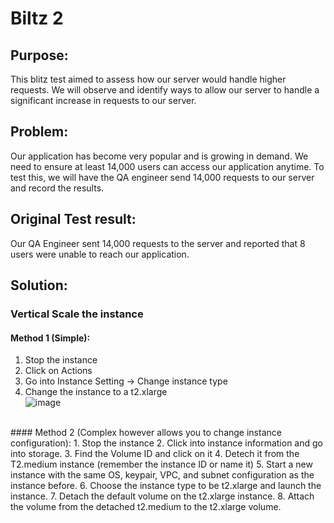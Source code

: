 # Biltz 2

## Purpose:
This blitz test aimed to assess how our server would handle higher requests. We will observe and identify ways to allow our server to handle a significant increase in requests to our server.

## Problem:
Our application has become very popular and is growing in demand. We need to ensure at least 14,000 users can access our application anytime. To test this, we will have the QA engineer send 14,000 requests to our server and record the results. 

## Original Test result:
Our QA Engineer sent 14,000 requests to the server and reported that 8 users were unable to reach our application.

## Solution:
### Vertical Scale the instance
#### Method 1 (Simple): 
1. Stop the instance
2. Click on Actions
3. Go into Instance Setting -> Change instance type
4. Change the instance to a t2.xlarge <br>
![image](https://github.com/auzhangLABS/Biltz_Test_2/assets/138344000/3801992b-7211-48c9-b265-0a146f1fcc84)
<br>
#### Method 2 (Complex however allows you to change instance configuration): 
1. Stop the instance
2. Click into instance information and go into storage.
3. Find the Volume ID and click on it
4. Detech it from the T2.medium instance (remember the instance ID or name it)
5. Start a new instance with the same OS, keypair, VPC, and subnet configuration as the instance before.
6. Choose the instance type to be t2.xlarge and launch the instance.
7. Detach the default volume on the t2.xlarge instance.
8. Attach the volume from the detached t2.medium to the t2.xlarge volume.

